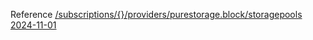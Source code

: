 Reference [/subscriptions/{}/providers/purestorage.block/storagepools 2024-11-01](/Resources/mgmt-plane/L3N1YnNjcmlwdGlvbnMve30vcHJvdmlkZXJzL3B1cmVzdG9yYWdlLmJsb2NrL3N0b3JhZ2Vwb29scw==/2024-11-01.xml)
